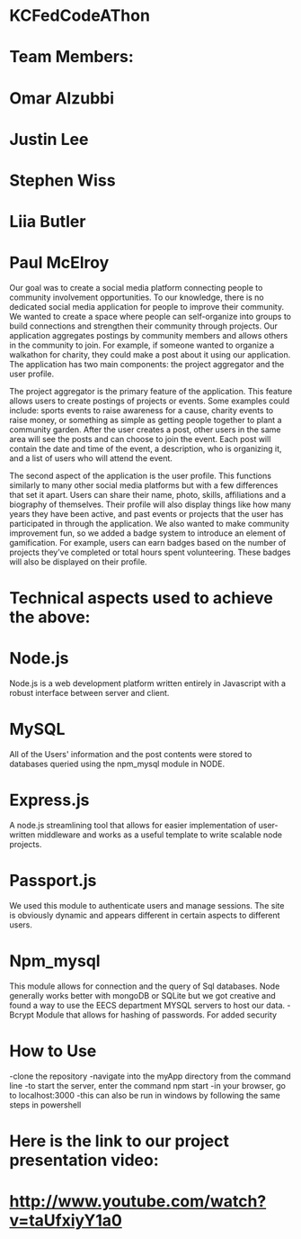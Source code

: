 # KCFedCodeAThon
# Team Members:
# Omar Alzubbi
# Justin Lee
# Stephen Wiss
# Liia Butler
# Paul McElroy

Our goal was to create a social media platform connecting people to community involvement opportunities. To our knowledge, there is no dedicated social media application for people to improve their community. We wanted to create a space where people can self-organize into groups to build connections and strengthen their community through projects. Our application aggregates postings by community members and allows others in the community to join. For example, if someone wanted to organize a walkathon for charity, they could make a post about it using our application. The application has two main components: the project aggregator and the user profile.



The project aggregator is the primary feature of the application. This feature allows users to create postings of projects or events. Some examples could include: sports events to raise awareness for a cause, charity events to raise money, or something as simple as getting people together to plant a community garden. After the user creates a post, other users in the same area will see the posts and can choose to join the event. Each post will contain the date and time of the event, a description, who is organizing it, and a list of users who will attend the event.

The second aspect of the application is the user profile. This functions similarly to many other social media platforms but with a few differences that set it apart. Users can share their name, photo, skills, affiliations and a biography of themselves. Their profile will also display things like how many years they have been active, and past events or projects that the user has participated in through the application. We also wanted to make community improvement fun, so we added a badge system to introduce an element of gamification. For example, users can earn badges based on the number of projects they’ve completed or total hours spent volunteering. These badges will also be displayed on their profile.

# Technical aspects used to achieve the above:

# Node.js 
  Node.js is a web development platform written entirely in Javascript with a robust interface between server and client. 
# MySQL 
  All of the Users' information and the post contents were stored to databases queried using the npm_mysql module in NODE.
# Express.js 
  A node.js streamlining tool that allows for easier implementation of user-written middleware and  works as a useful template to write scalable node projects. 
# Passport.js
  We used this module to authenticate users and manage sessions. The site is obviously dynamic and appears different in certain       aspects to different users.
# Npm_mysql 
  This module allows for connection and the query of Sql databases. Node generally works better with mongoDB or SQLite but we got creative and found a way to use the EECS department MYSQL servers to host our data.
-Bcrypt 
  Module that allows for hashing of passwords. For added security 
# How to Use 
  -clone the repository
  -navigate into the myApp directory from the command line
  -to start the server, enter the command npm start
  -in your browser, go to localhost:3000
  -this can also be run in windows by following the same steps in powershell
  
# Here is the link to our project presentation video:
# http://www.youtube.com/watch?v=taUfxiyY1a0
 
